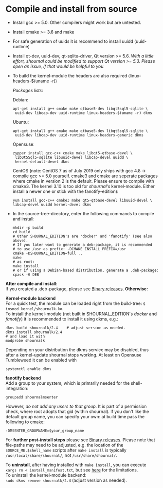 
# Compile and install from source

* Install gcc >= 5.0. Other compilers might work but are untested.
* Install cmake >= 3.6 and make
* For safe generation of uuids it is recommend to install uuidd (uuid-runtime)
* Install qt-dev, uuid-dev, qt-sqlite-driver, Qt version >= 5.6.
  *With a little effort, shournal could be modified to
  support Qt version >= 5.3. Please open an issue, if that would
  be helpful to you.*
* To build the kernel-module the headers are also required
  (linux-headers-$(uname -r))

  *Packages lists*:

  Debian:
  ~~~
  apt-get install g++ cmake make qtbase5-dev libqt5sql5-sqlite \
   uuid-dev libcap-dev uuid-runtime linux-headers-$(uname -r) dkms

  ~~~
  Ubuntu:
  ~~~
  apt-get install g++ cmake make qtbase5-dev libqt5sql5-sqlite \
   uuid-dev libcap-dev uuid-runtime linux-headers-generic dkms
  ~~~
  Opensuse:
  ~~~
  zypper install gcc-c++ cmake make libqt5-qtbase-devel \
   libQt5Sql5-sqlite libuuid-devel libcap-devel uuidd \
   kernel-default-devel dkms
  ~~~

  CentOS (note: CentOS 7 as of July 2019 only ships with gcc 4.8
  -> compile gcc >= 5.0 yourself. cmake3 and cmake are seperate packages
  where cmake in version 2 is the default. Please ensure to compile with
  cmake3. The kernel 3.10 is too old for *shournal*'s kernel-module.
  Either install a newer one or stick with the fanotify-edition):
  ~~~
  yum install gcc-c++ cmake3 make qt5-qtbase-devel libuuid-devel \
  libcap-devel uuidd kernel-devel dkms
  ~~~

* In the source-tree-directory, enter the following commands to
  compile and install:
  ~~~
  mkdir -p build
  cd build
  # Other SHOURNAL_EDITION's are 'docker' and 'fanotify' (see also above).
  # If you later want to generate a deb-package, it is recommended
  # to use /usr as prefix: -DCMAKE_INSTALL_PREFIX=/usr
  cmake -DSHOURNAL_EDITION=full ..
  make
  # as root:
  make install
  # or if using a Debian-based distribution, generate a .deb-package:
  cpack -G DEB
  ~~~


**After compile and install**: <br>
If you created a .deb-package, please see
[Binary releases](./README.md#binary-releases). **Otherwise:**

**Kernel-module backend** <br>
For a quick test, the module can be loaded right from the build-tree:
`$ insmod kernel/shournalk.ko`. <br>
To install the kernel-module (not built in SHOURNAL_EDITION's
*docker* and *fanotify*) it is recommended to install it using dkms, e.g.:
~~~
dkms build shournalk/2.4    # adjust version as needed.
dkms install shournalk/2.4
# and load it with
modprobe shournalk
~~~
Depending on your distribution the dkms service may be disabled, thus
after a kernel-update shournal stops working. At least on
Opensuse Tumbleweed it can be enabled with
~~~
systemctl enable dkms
~~~

**fanotify backend** <br>
Add a group to your system, which is primarily needed for
the shell-integration:

  ```groupadd shournalmsenter```

However, *do not add any users to that group*. It is part of a permission
check, where root adopts that gid (within shournal).
If you don't like the default group name, you can specify your own: at
build time pass the following to cmake:

  ```-DMSENTER_GROUPNAME=$your_group_name```

For **further post-install steps** please see
[Binary releases](./README.md#binary-releases). Please note
that file-paths may need to be adjusted, e.g. the location of
the `SOURCE_ME.$shell_name` scripts after `make install` is typically
`/usr/local/share/shournal/`, not `/usr/share/shournal/`.


To **uninstall**, after having installed with `make install`, you can
execute <br>
`xargs rm < install_manifest.txt`, but see
[here](https://stackoverflow.com/a/44649542/7015849) for the
limitations. <br>
To uninstall the kernel-module backend: <br>
`sudo dkms remove shournalk/2.4` (adjust version as needed).
